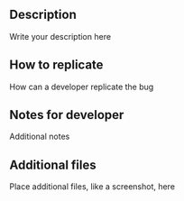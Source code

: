 ## Description
Write your description here
## How to replicate
How can a developer replicate the bug
## Notes for developer
Additional notes  
## Additional files   
Place additional files, like a screenshot, here
